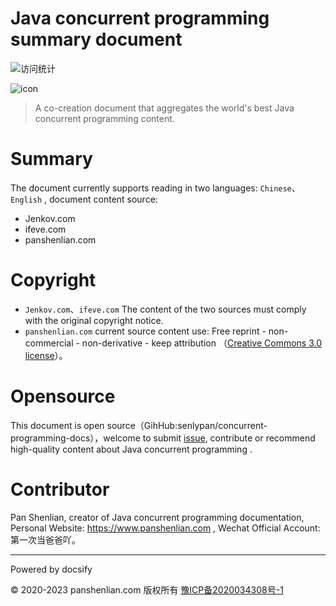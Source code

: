 # Java concurrent programming summary document

![访问统计](https://visitor-badge.glitch.me/badge?page_id=senlypan.concurrent.readme-en&left_color=blue&right_color=red)

![icon](http://concurrent-programming.panshenlian.com/_media/icon200.png)

> A co-creation document that aggregates the world's best Java concurrent programming content.

# Summary

The document currently supports reading in two languages: `Chinese`、`English` , document content source:

- Jenkov.com
- ifeve.com
- panshenlian.com

# Copyright

- `Jenkov.com`、`ifeve.com` The content of the two sources must comply with the original copyright notice.
- `panshenlian.com` current source content use: Free reprint - non-commercial - non-derivative - keep attribution （[Creative Commons 3.0 license](https://creativecommons.org/licenses/by-nc-nd/3.0/cn/)）。

# Opensource

This document is open source（GihHub:senlypan/concurrent-programming-docs），welcome to submit [issue](https://github.com/senlypan/concurrent-programming-docs/issues), contribute or recommend high-quality content about Java concurrent programming .

# Contributor

Pan Shenlian, creator of Java concurrent programming documentation,  Personal Website: https://www.panshenlian.com , Wechat Official Account: 第一次当爸爸吖。

***
Powered by docsify

© 2020-2023 panshenlian.com 版权所有  [豫ICP备2020034308号-1](https://beian.miit.gov.cn/)